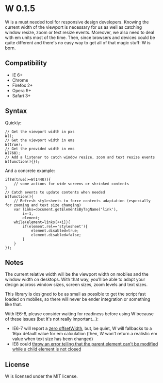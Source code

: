 W 0.1.5
=======

W is a must needed tool for responsive design developers. Knowing the current width of the viewport is necessary for us as well as catching window resize, zoom or text resize events. Moreover, we also need to deal with em units most of the time. Then, since browsers and devices could be quite different and there's no easy way to get all of that magic stuff: W is born.

Compatibility
-------------

- IE 6+
- Chrome
- Firefox 2+
- Opera 9+
- Safari 3+

Syntax
------

Quickly:

    // Get the viewport width in pxs
    W();
    // Get the viewport width in ems
    W(true);
    // Get the provided width in ems
    W(768);
    // Add a listener to catch window resize, zoom and text resize events
    W(function(){});

And a concrete example:

    if(W(true)>=W(1440)){
        // some actions for wide screens or shrinked contents
    }
    // Catch events to update contents when needed
    W(function(){
        // Refresh stylesheets to force contents adaptation (especially for zooming and text size changing)
        var links=document.getElementsByTagName('link'),
            i=-1,
            element;
        while(element=links[++i]){
            if(element.rel=='stylesheet'){
                element.disabled=true;
                element.disabled=false;
            }
        }
    });

Notes
-----

The current relative width will be the viewport width on mobiles and the window width on desktops. With that way, you'll be able to adapt your design accross window sizes, screen sizes, zoom levels and text sizes.

This library is designed to be as small as possible to get the script fast loaded on mobiles, so there will never be ender integration or something like that.

With IE6-8, please consider waiting for readiness before using W because of these issues (but it's not really important...):
- IE6-7 will report a [zero offsetWidth](https://github.com/pyrsmk/W/issues/1), but, be quiet, W will fallbacks to a 16px default value for em calculation (then, W won't return a realistic em value when text size has been changed)
- IE8 could [throw an error telling that the parent element can't be modified while a child element is not closed](https://github.com/pyrsmk/W/issues/3)

License
-------

W is licensed under the MIT license.
